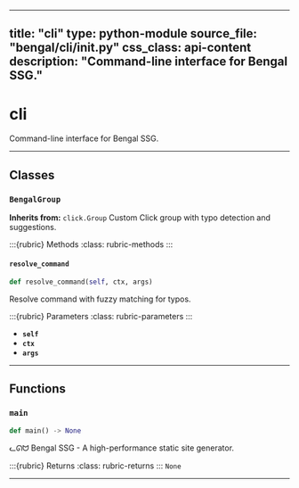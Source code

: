 
---
title: "cli"
type: python-module
source_file: "bengal/cli/__init__.py"
css_class: api-content
description: "Command-line interface for Bengal SSG."
---

# cli

Command-line interface for Bengal SSG.

---

## Classes

### `BengalGroup`

**Inherits from:** `click.Group`
Custom Click group with typo detection and suggestions.




:::{rubric} Methods
:class: rubric-methods
:::
#### `resolve_command`
```python
def resolve_command(self, ctx, args)
```

Resolve command with fuzzy matching for typos.



:::{rubric} Parameters
:class: rubric-parameters
:::
- **`self`**
- **`ctx`**
- **`args`**





---


## Functions

### `main`
```python
def main() -> None
```

ᓚᘏᗢ Bengal SSG - A high-performance static site generator.



:::{rubric} Returns
:class: rubric-returns
:::
`None`




---
